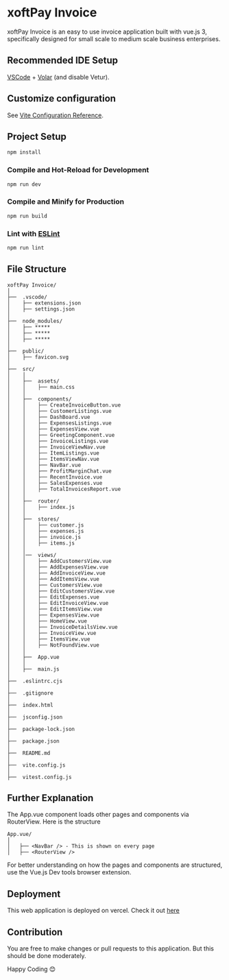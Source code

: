 # xoftPay Invoice

xoftPay Invoice is an easy to use invoice application built with vue.js 3, specifically designed for small scale to medium scale business enterprises.

## Recommended IDE Setup

[VSCode](https://code.visualstudio.com/) + [Volar](https://marketplace.visualstudio.com/items?itemName=Vue.volar) (and disable Vetur).

## Customize configuration

See [Vite Configuration Reference](https://vitejs.dev/config/).

## Project Setup

```sh
npm install
```

### Compile and Hot-Reload for Development

```sh
npm run dev
```

### Compile and Minify for Production

```sh
npm run build
```

<!-- ### Run Unit Tests with [Vitest](https://vitest.dev/)

```sh
npm run test:unit
``` -->

### Lint with [ESLint](https://eslint.org/)

```sh
npm run lint
```

## File Structure

```text
xoftPay Invoice/
│
├──  .vscode/
│    ├── extensions.json
│    ├── settings.json
│
├──  node_modules/
│    ├── *****
│    ├── *****
│    ├── *****
│
├──  public/
│    ├── favicon.svg
│   
├──  src/
│    │
│    ├──  assets/
│    │    ├── main.css
│    │  
│    ├──  components/
│    │    ├── CreateInvoiceButton.vue
│    │    ├── CustomerListings.vue
│    │    ├── DashBoard.vue
│    │    ├── ExpensesListings.vue
│    │    ├── ExpensesView.vue
│    │    ├── GreetingComponent.vue
│    │    ├── InvoiceListings.vue
│    │    ├── InvoiceViewNav.vue
│    │    ├── ItemListings.vue
│    │    ├── ItemsViewNav.vue
│    │    ├── NavBar.vue
│    │    ├── ProfitMarginChat.vue
│    │    ├── RecentInvoice.vue
│    │    ├── SalesExpenses.vue
│    │    ├── TotalInvoicesReport.vue
│    │
│    ├──  router/
│    │    ├── index.js
│    │
│    ├──  stores/
│    │    ├── customer.js
│    │    ├── expenses.js
│    │    ├── invoice.js
│    │    ├── items.js
│    │
│    │──  views/
│    │    ├── AddCustomersView.vue
│    │    ├── AddExpensesView.vue
│    │    ├── AddInvoiceView.vue
│    │    ├── AddItemsView.vue
│    │    ├── CustomersView.vue
│    │    ├── EditCustomersView.vue
│    │    ├── EditExpenses.vue
│    │    ├── EditInvoiceView.vue
│    │    ├── EditItemsView.vue
│    │    ├── ExpensesView.vue
│    │    ├── HomeView.vue
│    │    ├── InvoiceDetailsView.vue
│    │    ├── InvoiceView.vue
│    │    ├── ItemsView.vue
│    │    ├── NotFoundView.vue
│    │
│    ├──  App.vue
│    │
│    ├──  main.js
│    
├──  .eslintrc.cjs
│
├──  .gitignore
│
├──  index.html
│
├──  jsconfig.json
│
├──  package-lock.json
│
├──  package.json
│
├──  README.md
│
├──  vite.config.js
│
├──  vitest.config.js
```

## Further Explanation

The App.vue component loads other pages and components via RouterView. Here is the structure

```text
App.vue/
│  
│   ├── <NavBar /> - This is shown on every page
│   ├── <RouterView />
```

For better understanding on how the pages and components are structured, use the Vue.js Dev tools browser extension.

## Deployment

This web application is deployed on vercel. Check it out [here](https://xoftpay-invoice.vercel.app)

## Contribution

You are free to make changes or pull requests to this application. But this should be done moderately.

Happy Coding 😊